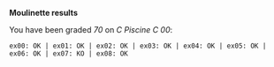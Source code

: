 **Moulinette results**

You have been graded *70* on *C Piscine C 00*:
```
ex00: OK | ex01: OK | ex02: OK | ex03: OK | ex04: OK | ex05: OK | ex06: OK | ex07: KO | ex08: OK
```

